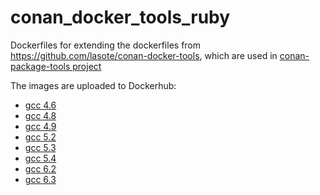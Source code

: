 # conan_docker_tools_ruby
Dockerfiles for extending the dockerfiles from https://github.com/lasote/conan-docker-tools, which are used in [conan-package-tools project](https://github.com/conan-io/conan-package-tools)

The images are uploaded to Dockerhub:

- [gcc 4.6](https://hub.docker.com/r/meshell/conangcc46/)
- [gcc 4.8](https://hub.docker.com/r/meshell/conangcc48/)
- [gcc 4.9](https://hub.docker.com/r/meshell/conangcc49/)
- [gcc 5.2](https://hub.docker.com/r/meshell/conangcc52/)
- [gcc 5.3](https://hub.docker.com/r/meshell/conangcc53/)
- [gcc 5.4](https://hub.docker.com/r/meshell/conangcc54/)
- [gcc 6.2](https://hub.docker.com/r/meshell/conangcc62/)
- [gcc 6.3](https://hub.docker.com/r/meshell/conangcc63/)

